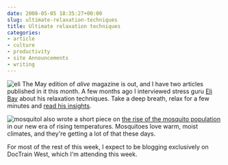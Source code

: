 ```yaml
---
date: 2008-05-05 18:35:27+00:00
slug: ultimate-relaxation-techniques
title: Ultimate relaxation techniques
categories:
- article
- culture
- productivity
- site Announcements
- writing
---
```


![eli](http://wordbit.freehostia.com/wp-content/uploads/2008/05/eli.png) The May edition of _alive_ magazine is out, and I have two articles published in it this month. A few months ago I interviewed stress guru [Eli Bay](http://www.elibay.com) about his relaxation techniques. Take a deep breath, relax for a few minutes and [read his insights](http://wordbit.freehostia.com/scans/EBayInterview.html). 

![mosquito](http://wordbit.freehostia.com/wp-content/uploads/2008/05/mosquito.jpg)I also wrote a short piece on [the rise of the mosquito population](http://wordbit.freehostia.com/scans/Mosquito%20article.html) in our new era of rising temperatures. Mosquitoes love warm, moist climates, and they're getting a lot of that these days.

For most of the rest of this week, I expect to be blogging exclusively on DocTrain West, which I'm attending this week.
